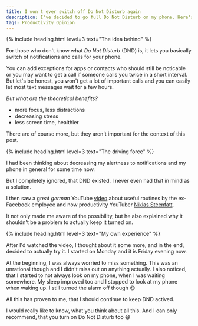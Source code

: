 ```yaml
---
title: I won't ever switch off Do Not Disturb again
description: I've decided to go full Do Not Disturb on my phone. Here's why.
tags: Productivity Opinion
---
```


{% include heading.html level=3 text="The idea behind" %}

For those who don't know what *Do Not Disturb* (DND) is, it lets you basically switch of notifications and calls for your phone.

You can add exceptions for apps or contacts who should still be noticable or you may want to get a call if someone calls you twice in a short interval. But let's be honest, you won't get a lot of important calls and you can easily let most text messages wait for a few hours.

*But what are the theoretical benefits?*

- more focus, less distractions
- decreasing stress
- less screen time, healthier

There are of course more, but they aren't important for the context of this post.

{% include heading.html level=3 text="The driving force" %}

I had been thinking about decreasing my alertness to notifications and my phone in general for some time now.

But I completely ignored, that DND existed. I never even had that in mind as a solution.

I then saw a great *german* YouTube [video](https://youtu.be/9dwCKOJHh9U) about useful routines by the ex-Facebook employee and now productivity YouTuber [Niklas Steenfatt](https://niklassteenfatt.com/).

It not only made me aware of the possibility, but he also explained why it shouldn't be a problem to actually keep it turned on.

{% include heading.html level=3 text="My own experience" %}

After I'd watched the video, I thought about it some more, and in the end, decided to actually try it. I started on Monday and it is Friday evening now.

At the beginning, I was always worried to miss something. This was an unrational though and I didn't miss out on anything actually. I also noticed, that I started to not always look on my phone, when I was waiting somewhere. My sleep improved too and I stopped to look at my phone when waking up. I still turned the alarm off though 😉

All this has proven to me, that I should continue to keep DND actived.

I would really like to know, what you think about all this. And I can only recommend, that you turn on Do Not Disturb too 😄
